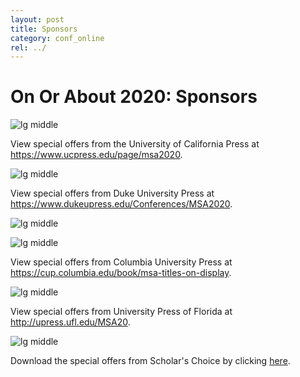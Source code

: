 ```yaml
---
layout: post
title: Sponsors
category: conf_online
rel: ../
---
```


# On Or About 2020: Sponsors

![lg middle](../assets/online/ucp.jpg)

View special offers from the University of California Press at <a href="https://www.ucpress.edu/page/msa2020" target="_blank">https://www.ucpress.edu/page/msa2020</a>.



![lg middle](../assets/online/dup.png)

View special offers from Duke University Press at <a href="https://www.dukeupress.edu/Conferences/MSA2020" target="_blank">https://www.dukeupress.edu/Conferences/MSA2020</a>.


![lg middle](../assets/online/cup.jpg)

![lg middle](../assets/online/cup2.jpg)

View special offers from Columbia University Press at <a href="https://cup.columbia.edu/book/msa-titles-on-display" target="_blank">https://cup.columbia.edu/book/msa-titles-on-display</a>.

![lg middle](../assets/online/UPF_Graphic_MSA.jpg)

View special offers from University Press of Florida at <a href="http://upress.ufl.edu/MSA20" target="_blank">http://upress.ufl.edu/MSA20</a>.


![lg middle](../assets/online/scholars_choice.jpg)

Download the special offers from Scholar's Choice by clicking <a href="https://msa.press.jhu.edu/conferences/msa2020/assets/online/Modernist_virtual_book_exhibit.pdf" target="_blank">here</a>.
